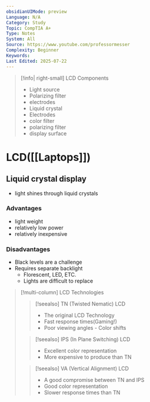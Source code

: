```yaml
---
obsidianUIMode: preview
Language: N/A
Category: Study
Topic: CompTIA A+
Type: Notes
System: All
Source: https://www.youtube.com/professormesser
Complexity: Beginner
Keywords: 
Last Edited: 2025-07-22
---
```

> [!info| right-small] LCD Components
> - Light source
> - Polarizing filter
> - electrodes
> - Liquid crystal
> - Electrodes
> - color filter
> - polarizing filter
> - display surface
# LCD([[Laptops]])
## Liquid crystal display
- light shines through liquid crystals
### Advantages
- light weight
- relatively low power
- relatively inexpensive
### Disadvantages
- Black levels are a challenge
- Requires separate backlight
	- Florescent, LED, ETC.
	- Lights are difficult to replace
> [!multi-column] LCD Technologies
>> [!seealso] TN (Twisted Nematic) LCD
>> - The original LCD Technology
>> - Fast response times(Gaming!)
>> - Poor viewing angles - Color shifts
>
>> [!seealso] IPS (In Plane Switching) LCD
>> - Excellent  color representation
>> - More expensive to produce than TN
>
>> [!seealso]  VA (Vertical Alignment) LCD
>> - A good compromise between TN and IPS
>> - Good color representation
>> - Slower response times than TN

 